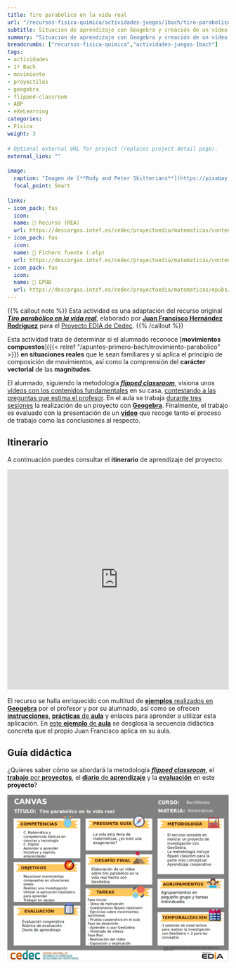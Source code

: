 ```yaml
---
title: Tiro parabólico en la vida real
url: "/recursos-fisica-quimica/actividades-juegos/1bach/tiro-parabolico-vida-real"
subtitle: Situación de aprendizaje con Geogebra y creación de un vídeo
summary: "Situación de aprendizaje con Geogebra y creación de un vídeo."
breadcrumbs: ["recursos-fisica-quimica","actividades-juegos-1bach"]
tags:
- actividades
- 1º Bach
- movimiento
- proyectiles
- geogebra
- flipped-classroom
- ABP
- eXeLearning
categories:
- Física
weight: 3

# Optional external URL for project (replaces project detail page).
external_link: ""

image:
  caption: "Imagen de [**Rudy and Peter Skitterians**](https://pixabay.com/es/users/skitterphoto-324082/) en [Pixabay](https://pixabay.com/es/)"
  focal_point: Smart

links:
- icon_pack: fas
  icon:
  name: 🔗 Recurso (REA)
  url: https://descargas.intef.es/cedec/proyectoedia/matematicas/contenidos/tiro_parabolico/index.html
- icon_pack: fas
  icon:
  name: 📄 Fichero fuente (.elp)
  url: https://descargas.intef.es/cedec/proyectoedia/matematicas/contenidos/tiro_parabolico/tiro_parabolico.elp
- icon_pack: fas
  icon:
  name: 📖 EPUB
  url: https://descargas.intef.es/cedec/proyectoedia/matematicas/epubs/tiro_parabolico.epub
---
```


{{% callout note %}}
Esta actividad es una adaptación del recurso original [***Tiro parabólico en la vida real***](https://cedec.intef.es/experiencias-de-exito-convertidas-en-rea-tiro-parabolico-en-la-vida-real/), elaborado por [**Juan Francisco Hernández Rodríguez**](https://twitter.com/juanfisicahr) para el [Proyecto EDIA de Cedec](https://cedec.intef.es).
{{% /callout %}}

Esta actividad trata de determinar si el alumnado reconoce [**movimientos compuestos**]({{< relref "/apuntes-primero-bach/movimiento-parabolico" >}}) **en situaciones reales** que le sean familiares y si aplica el principio de composición de movimientos, así como la comprensión del **carácter vectorial** de las **magnitudes**.

El alumnado, siguiendo la metodología [***flipped classroom***](https://es.wikipedia.org/wiki/Aula_invertida), visiona unos [vídeos con los contenidos fundamentales](https://descargas.intef.es/cedec/proyectoedia/matematicas/contenidos/tiro_parabolico/objetivo_y_conocimiento_previo.html) en su casa, [contestando a las preguntas que estima el profesor](https://descargas.intef.es/cedec/proyectoedia/matematicas/contenidos/tiro_parabolico/procedimiento_fase_inicial.html). En el aula se trabaja [durante tres sesiones](https://descargas.intef.es/cedec/proyectoedia/matematicas/contenidos/tiro_parabolico/procedimiento_fase_desarrollo.html) la realización de un proyecto con [**Geogebra**](https://www.geogebra.org). Finalmente, el trabajo es evaluado con la presentación de un [**vídeo**](https://descargas.intef.es/cedec/proyectoedia/matematicas/contenidos/tiro_parabolico/producto_final.html) que recoge tanto el proceso de trabajo como las conclusiones al respecto.

## Itinerario

A continuación puedes consultar el **itinerario** de aprendizaje del proyecto:

<iframe src="https://cedec.intef.es/wp-admin/admin-ajax.php?action=h5p_embed&id=13" width="100%" height="500" frameborder="0" allowfullscreen="allowfullscreen"></iframe><script src="https://cedec.intef.es/wp-content/plugins/h5p/h5p-php-library/js/h5p-resizer.js" charset="UTF-8"></script>

El recurso se halla enriquecido con multitud de [**ejemplos** realizados en **Geogebra**](https://descargas.intef.es/cedec/proyectoedia/matematicas/contenidos/tiro_parabolico/herramienta_geogebra.html) por el profesor y por su alumnado, así como se ofrecen [**instrucciones**](https://descargas.intef.es/cedec/proyectoedia/matematicas/contenidos/tiro_parabolico/dnde_aprender_a_usar_geogebra.html), [**prácticas** de **aula**](https://descargas.intef.es/cedec/proyectoedia/matematicas/contenidos/tiro_parabolico/practicamos.html) y enlaces para aprender a utilizar esta aplicación. En [este **ejemplo** de **aula**](https://descargas.intef.es/cedec/proyectoedia/matematicas/contenidos/tiro_parabolico/ejemplo_en_un_aula.html) se desglosa la secuencia didáctica concreta que el propio Juan Francisco aplica en su aula.

## Guía didáctica

¿Quieres saber cómo se abordará la metodología [***flipped classroom***](https://es.wikipedia.org/wiki/Aula_invertida), el [**trabajo** por **proyectos**](https://es.wikipedia.org/wiki/Aprendizaje_basado_en_proyectos), el [**diario** de **aprendizaje**](https://descargas.intef.es/cedec/proyectoedia/matematicas/contenidos/tiro_parabolico/objetivo_y_conocimiento_previo.html#exe-dl-0) y la [**evaluación**](https://cedec.intef.es/rubrica/rubrica-para-evaluar-un-video-con-geogebra/) en este **proyecto**?

![canvas](canvas.png "https://descargas.intef.es/cedec/proyectoedia/matematicas/contenidos/tiro_parabolico/_gua_didctica_.html")